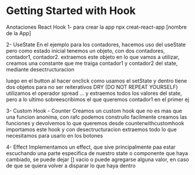 # Getting Started with Hook 

Anotaciones React Hook 
1- para crear la app npx creat-react-app [nombre de la App]


2- UseState
En el ejemplo para los contadores, hacemos uso del useState
pero como estado inicial tenemos un objeto, con dos contadores,
contador1, contador2. 
extraemos este objeto en lo que vamos a utilizar,
creamos una constante que me traiga contador1 y contador2
del state, mediante desectructuracion

luego en el button al hacer onclick como usamos el setState
y dentro tiene dos objetos para no ser reiterativos DRY
(DO NOT REPEAT YOURSELF) utilizamos el operador spread ...
y extraemos todos los valores del state, pero a lo ultimo sobreescribimos el que queremos contador1 en el primer ej

3- Custom Hook - Counter
Creamos un custom hook que no es mas que una funcion anonima, con rafc podemos construilo facilmente
creamos las funciones y devolvemos lo que queremos 
desde counterwithcustomhook importamos este hook y con desectructuracion extraemos todo lo que necesitamos
para usarlo en los botones

4- Effect
Implementamos un effect, que sive principalmente paa estar escuchando una parte especifica de nuestro state o componente que haya cambiado, se puede dejar [] vacio o puede agregarse alguna valor, en caso de que se quiera volver a disparar lo que haya dentro